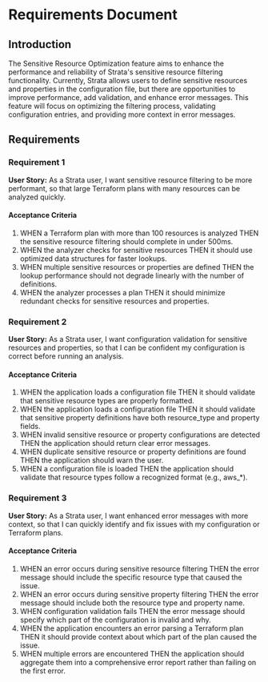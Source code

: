 # Requirements Document

## Introduction

The Sensitive Resource Optimization feature aims to enhance the performance and reliability of Strata's sensitive resource filtering functionality. Currently, Strata allows users to define sensitive resources and properties in the configuration file, but there are opportunities to improve performance, add validation, and enhance error messages. This feature will focus on optimizing the filtering process, validating configuration entries, and providing more context in error messages.

## Requirements

### Requirement 1

**User Story:** As a Strata user, I want sensitive resource filtering to be more performant, so that large Terraform plans with many resources can be analyzed quickly.

#### Acceptance Criteria

1. WHEN a Terraform plan with more than 100 resources is analyzed THEN the sensitive resource filtering should complete in under 500ms.
2. WHEN the analyzer checks for sensitive resources THEN it should use optimized data structures for faster lookups.
3. WHEN multiple sensitive resources or properties are defined THEN the lookup performance should not degrade linearly with the number of definitions.
4. WHEN the analyzer processes a plan THEN it should minimize redundant checks for sensitive resources and properties.

### Requirement 2

**User Story:** As a Strata user, I want configuration validation for sensitive resources and properties, so that I can be confident my configuration is correct before running an analysis.

#### Acceptance Criteria

1. WHEN the application loads a configuration file THEN it should validate that sensitive resource types are properly formatted.
2. WHEN the application loads a configuration file THEN it should validate that sensitive property definitions have both resource_type and property fields.
3. WHEN invalid sensitive resource or property configurations are detected THEN the application should return clear error messages.
4. WHEN duplicate sensitive resource or property definitions are found THEN the application should warn the user.
5. WHEN a configuration file is loaded THEN the application should validate that resource types follow a recognized format (e.g., aws_*).

### Requirement 3

**User Story:** As a Strata user, I want enhanced error messages with more context, so that I can quickly identify and fix issues with my configuration or Terraform plans.

#### Acceptance Criteria

1. WHEN an error occurs during sensitive resource filtering THEN the error message should include the specific resource type that caused the issue.
2. WHEN an error occurs during sensitive property filtering THEN the error message should include both the resource type and property name.
3. WHEN configuration validation fails THEN the error message should specify which part of the configuration is invalid and why.
4. WHEN the application encounters an error parsing a Terraform plan THEN it should provide context about which part of the plan caused the issue.
5. WHEN multiple errors are encountered THEN the application should aggregate them into a comprehensive error report rather than failing on the first error.